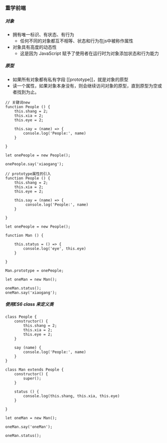### 重学前端

##### 对象
* 拥有唯一标识、有状态、有行为
	* 任何不同的对象都互不相等、状态和行为在js中被称作属性
* 对象具有高度的动态性
	* 这是因为 JavaScript 赋予了使用者在运行时为对象添加状态和行为能力
	
##### 原型
* 如果所有对象都有私有字段 [[prototype]]，就是对象的原型
* 读一个属性，如果对象本身没有，则会继续访问对象的原型，直到原型为空或者找到为止。

```
// 关键词new
function People () {
    this.shang = 2;
    this.xia = 2;
    this.eye = 2;

    this.say = (name) => {
        console.log('People:', name)
    }

}

let onePeople = new People();

onePeople.say('xiaogang');
```


```
// prototype属性的引入
function People () {
    this.shang = 2;
    this.xia = 2;
    this.eye = 2;

    this.say = (name) => {
    	 console.log('People:', name)
    }

}

let onePeople = new People();

function Man () {

    this.status = () => {
        console.log('eye', this.eye)
    }

}

Man.prototype = onePeople;

let oneMan = new Man();

oneMan.status();
oneMan.say('xiaogang');

```

##### 使用ES6 class 来定义类
```
class People {
    constructor() {
        this.shang = 2;
        this.xia = 2;
        this.eye = 2;
    }

    say (name) {
        console.log('People:', name)
    }
}

class Man extends People {
    constructor() {
        super();
    }

    status () {
        console.log(this.shang, this.xia, this.eye)
    }

}

let oneMan = new Man();

oneMan.say('oneMan');

oneMan.status();
```


